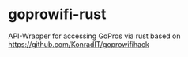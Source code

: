 # goprowifi-rust

API-Wrapper for accessing GoPros via rust based on https://github.com/KonradIT/goprowifihack
